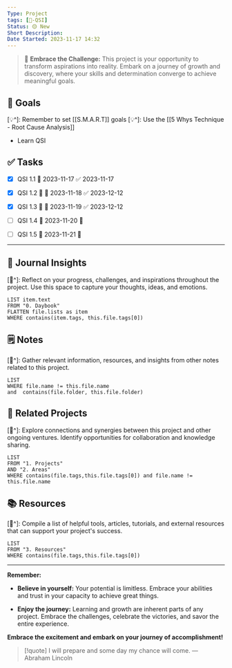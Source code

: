 ```yaml
---
Type: Project
tags: [🚀-QSI]
Status: 🟡 New
Short Description:
Date Started: 2023-11-17 14:32
---
```

> 🌟 **Embrace the Challenge:** 
> This project is your opportunity to transform aspirations into reality. Embark on a journey of growth and discovery, where your skills and determination converge to achieve meaningful goals.

## 🎯 **Goals**
[💡^]: Remember to set [[S.M.A.R.T]] goals
[💡^]: Use the [[5 Whys Technique - Root Cause Analysis]]
- Learn QSI

## ✅ **Tasks**

- [x] QSI 1.1 📅 2023-11-17 ✅ 2023-11-17
- [x] QSI 1.2 🔽 📅 2023-11-18 ✅ 2023-12-12
- [x] QSI 1.3 🔽 📅 2023-11-19 ✅ 2023-12-12
- [ ] QSI 1.4 📅 2023-11-20 🔽 
- [ ] QSI 1.5 📅 2023-11-21 🔽 


---
## 📖 Journal Insights
[💭^]: Reflect on your progress, challenges, and inspirations throughout the project. Use this space to capture your thoughts, ideas, and emotions.

``` dataview
LIST item.text
FROM "0. Daybook"
FLATTEN file.lists as item
WHERE contains(item.tags, this.file.tags[0])

```

## 🗒 Notes
[💭^]: Gather relevant information, resources, and insights from other notes related to this project.
``` dataview
LIST 
WHERE file.name != this.file.name 
and  contains(file.folder, this.file.folder)
```


## 🤝 Related Projects
[💭^]: Explore connections and synergies between this project and other ongoing ventures. Identify opportunities for collaboration and knowledge sharing.
``` dataview
LIST 
FROM "1. Projects"
AND "2. Areas"
WHERE contains(file.tags,this.file.tags[0]) and file.name != this.file.name
```

## 📚 Resources
[💭^]: Compile a list of helpful tools, articles, tutorials, and external resources that can support your project's success.
``` dataview
LIST 
FROM "3. Resources"
WHERE contains(file.tags,this.file.tags[0])
```


---
**Remember:**

- **Believe in yourself:** Your potential is limitless. Embrace your abilities and trust in your capacity to achieve great things.

- **Enjoy the journey:** Learning and growth are inherent parts of any project. Embrace the challenges, celebrate the victories, and savor the entire experience.

**Embrace the excitement and embark on your journey of accomplishment!**

> [!quote] I will prepare and some day my chance will come.
> — Abraham Lincoln
